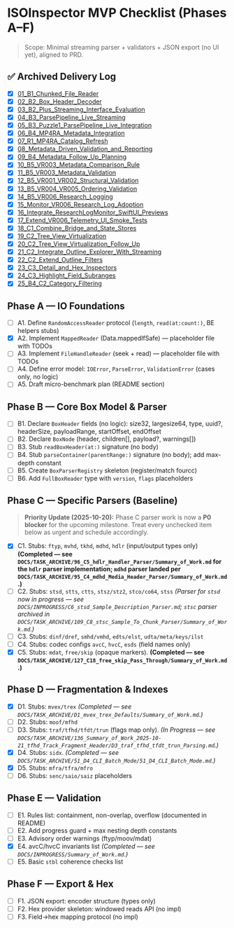 # ISOInspector MVP Checklist (Phases A–F)

> Scope: Minimal streaming parser + validators + JSON export (no UI yet), aligned to PRD.

## ✅ Archived Delivery Log
- [x] [01_B1_Chunked_File_Reader](../../../../../TASK_ARCHIVE/01_B1_Chunked_File_Reader)
- [x] [02_B2_Box_Header_Decoder](../../../../../TASK_ARCHIVE/02_B2_Box_Header_Decoder)
- [x] [03_B2_Plus_Streaming_Interface_Evaluation](../../../../../TASK_ARCHIVE/03_B2_Plus_Streaming_Interface_Evaluation)
- [x] [04_B3_ParsePipeline_Live_Streaming](../../../../../TASK_ARCHIVE/04_B3_ParsePipeline_Live_Streaming)
- [x] [05_B3_Puzzle1_ParsePipeline_Live_Integration](../../../../../TASK_ARCHIVE/05_B3_Puzzle1_ParsePipeline_Live_Integration)
- [x] [06_B4_MP4RA_Metadata_Integration](../../../../../TASK_ARCHIVE/06_B4_MP4RA_Metadata_Integration)
- [x] [07_R1_MP4RA_Catalog_Refresh](../../../../../TASK_ARCHIVE/07_R1_MP4RA_Catalog_Refresh)
- [x] [08_Metadata_Driven_Validation_and_Reporting](../../../../../TASK_ARCHIVE/08_Metadata_Driven_Validation_and_Reporting)
- [x] [09_B4_Metadata_Follow_Up_Planning](../../../../../TASK_ARCHIVE/09_B4_Metadata_Follow_Up_Planning)
- [x] [10_B5_VR003_Metadata_Comparison_Rule](../../../../../TASK_ARCHIVE/10_B5_VR003_Metadata_Comparison_Rule)
- [x] [11_B5_VR003_Metadata_Validation](../../../../../TASK_ARCHIVE/11_B5_VR003_Metadata_Validation)
- [x] [12_B5_VR001_VR002_Structural_Validation](../../../../../TASK_ARCHIVE/12_B5_VR001_VR002_Structural_Validation)
- [x] [13_B5_VR004_VR005_Ordering_Validation](../../../../../TASK_ARCHIVE/13_B5_VR004_VR005_Ordering_Validation)
- [x] [14_B5_VR006_Research_Logging](../../../../../TASK_ARCHIVE/14_B5_VR006_Research_Logging)
- [x] [15_Monitor_VR006_Research_Log_Adoption](../../../../../TASK_ARCHIVE/15_Monitor_VR006_Research_Log_Adoption)
- [x] [16_Integrate_ResearchLogMonitor_SwiftUI_Previews](../../../../../TASK_ARCHIVE/16_Integrate_ResearchLogMonitor_SwiftUI_Previews)
- [x] [17_Extend_VR006_Telemetry_UI_Smoke_Tests](../../../../../TASK_ARCHIVE/17_Extend_VR006_Telemetry_UI_Smoke_Tests)
- [x] [18_C1_Combine_Bridge_and_State_Stores](../../../../../TASK_ARCHIVE/18_C1_Combine_Bridge_and_State_Stores)
- [x] [19_C2_Tree_View_Virtualization](../../../../../TASK_ARCHIVE/19_C2_Tree_View_Virtualization)
- [x] [20_C2_Tree_View_Virtualization_Follow_Up](../../../../../TASK_ARCHIVE/20_C2_Tree_View_Virtualization_Follow_Up)
- [x] [21_C2_Integrate_Outline_Explorer_With_Streaming](../../../../../TASK_ARCHIVE/21_C2_Integrate_Outline_Explorer_With_Streaming)
- [x] [22_C2_Extend_Outline_Filters](../../../../../TASK_ARCHIVE/22_C2_Extend_Outline_Filters)
- [x] [23_C3_Detail_and_Hex_Inspectors](../../../../../TASK_ARCHIVE/23_C3_Detail_and_Hex_Inspectors)
- [x] [24_C3_Highlight_Field_Subranges](../../../../../TASK_ARCHIVE/24_C3_Highlight_Field_Subranges)
- [x] [25_B4_C2_Category_Filtering](../../../../../TASK_ARCHIVE/25_B4_C2_Category_Filtering)

## Phase A — IO Foundations
- [ ] A1. Define `RandomAccessReader` protocol (`length`, `read(at:count:)`, BE helpers stubs)
- [x] A2. Implement `MappedReader` (Data.mappedIfSafe) — placeholder file with TODOs
- [ ] A3. Implement `FileHandleReader` (seek + read) — placeholder file with TODOs
- [ ] A4. Define error model: `IOError`, `ParseError`, `ValidationError` (cases only, no logic)
- [ ] A5. Draft micro-benchmark plan (README section)

## Phase B — Core Box Model & Parser
- [ ] B1. Declare `BoxHeader` fields (no logic): size32, largesize64, type, uuid?, headerSize, payloadRange, startOffset, endOffset
- [ ] B2. Declare `BoxNode` (header, children[], payload?, warnings[])
- [ ] B3. Stub `readBoxHeader(at:)` signature (no body)
- [ ] B4. Stub `parseContainer(parentRange:)` signature (no body); add max-depth constant
- [ ] B5. Create `BoxParserRegistry` skeleton (register/match fourcc)
- [ ] B6. Add `FullBoxReader` type with `version`, `flags` placeholders

## Phase C — Specific Parsers (Baseline)
> **Priority Update (2025-10-20):** Phase C parser work is now a **P0 blocker** for the upcoming milestone. Treat every unchecked item below as urgent and schedule accordingly.
- [x] C1. Stubs: `ftyp`, `mvhd`, `tkhd`, `mdhd`, `hdlr` (input/output types only) **(Completed — see `DOCS/TASK_ARCHIVE/96_C5_hdlr_Handler_Parser/Summary_of_Work.md` for the `hdlr` parser implementation; `mdhd` parser landed per `DOCS/TASK_ARCHIVE/95_C4_mdhd_Media_Header_Parser/Summary_of_Work.md`.)**
- [ ] C2. Stubs: `stsd`, `stts`, `ctts`, `stsz/stz2`, `stco/co64`, `stss` *(Parser for `stsd` now in progress — see `DOCS/INPROGRESS/C6_stsd_Sample_Description_Parser.md`; `stsc` parser archived in `DOCS/TASK_ARCHIVE/109_C8_stsc_Sample_To_Chunk_Parser/Summary_of_Work.md`.)*
- [ ] C3. Stubs: `dinf/dref`, `smhd/vmhd`, `edts/elst`, `udta/meta/keys/ilst`
- [ ] C4. Stubs: codec configs `avcC`, `hvcC`, `esds` (field names only)
- [x] C5. Stubs: `mdat`, `free/skip` (opaque markers). **(Completed — see `DOCS/TASK_ARCHIVE/127_C18_free_skip_Pass_Through/Summary_of_Work.md`.)**

## Phase D — Fragmentation & Indexes
- [x] D1. Stubs: `mvex/trex` _(Completed — see `DOCS/TASK_ARCHIVE/D1_mvex_trex_Defaults/Summary_of_Work.md`.)_
- [ ] D2. Stubs: `moof/mfhd`
- [ ] D3. Stubs: `traf/tfhd/tfdt/trun` (flags map only). _(In Progress — see `DOCS/TASK_ARCHIVE/136_Summary_of_Work_2025-10-21_tfhd_Track_Fragment_Header/D3_traf_tfhd_tfdt_trun_Parsing.md`.)_
- [x] D4. Stubs: `sidx`. _(Completed — see `DOCS/TASK_ARCHIVE/51_D4_CLI_Batch_Mode/51_D4_CLI_Batch_Mode.md`.)_
- [x] D5. Stubs: `mfra/tfra/mfro`
- [ ] D6. Stubs: `senc/saio/saiz` placeholders

## Phase E — Validation
- [ ] E1. Rules list: containment, non-overlap, overflow (documented in README)
- [ ] E2. Add progress guard + max nesting depth constants
- [ ] E3. Advisory order warnings (ftyp/moov/mdat)
- [x] E4. avcC/hvcC invariants list _(Completed — see `DOCS/INPROGRESS/Summary_of_Work.md`.)_
- [ ] E5. Basic `stbl` coherence checks list

## Phase F — Export & Hex
- [ ] F1. JSON export: encoder structure (types only)
- [ ] F2. Hex provider skeleton: windowed reads API (no impl)
- [ ] F3. Field→hex mapping protocol (no impl)
